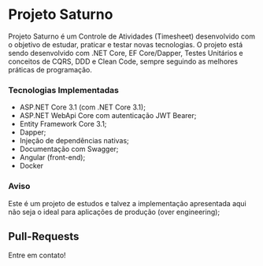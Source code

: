 # Projeto Saturno

Projeto Saturno é um Controle de Atividades (Timesheet) desenvolvido com o objetivo de estudar, praticar e testar novas tecnologias. O projeto está sendo desenvolvido com .NET Core, EF Core/Dapper, Testes Unitários e conceitos de CQRS, DDD e Clean Code, sempre seguindo as melhores práticas de programação.

### Tecnologias Implementadas

- ASP.NET Core 3.1 (com .NET Core 3.1);
- ASP.NET WebApi Core com autenticação JWT Bearer;
- Entity Framework Core 3.1;
- Dapper;
- Injeção de dependências nativas;
- Documentação com Swagger;
- Angular (front-end);
- Docker

### Aviso

Este é um projeto de estudos e talvez a implementação apresentada aqui não seja o ideal para aplicações de produção (over engineering);

## Pull-Requests
Entre em contato!
